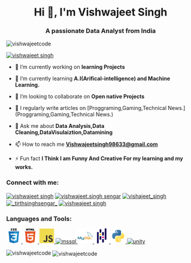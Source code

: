 <h1 align="center">Hi 👋, I'm Vishwajeet Singh</h1>
<h3 align="center">A passionate Data Analyst from India</h3>

<p align="left"> <img src="https://komarev.com/ghpvc/?username=vishwajeetcode&label=Profile%20views&color=0e75b6&style=flat" alt="vishwajeetcode" /> </p>

<p align="left"> <a href="https://twitter.com/vishwajeet singh" target="blank"><img src="https://img.shields.io/twitter/follow/vishwajeet singh?logo=twitter&style=for-the-badge" alt="vishwajeet singh" /></a> </p>

- 🔭 I’m currently working on **learning Projects**

- 🌱 I’m currently learning **A.I(Arifical-intelligence) and Machine Learning.**

- 👯 I’m looking to collaborate on **Open native Projects**

- 📝 I regularly write articles on [Proggraming,Gaming,Technical News.](Proggraming,Gaming,Technical News.)

- 💬 Ask me about **Data Analysis,Data Cleaning,DataVisulaiztion,Datamining**

- 📫 How to reach me **Vishwajeetsingh98633@gmail.com**

- ⚡ Fun fact **I Think I am Funny And Creative For my learning and my works.**

<h3 align="left">Connect with me:</h3>
<p align="left">
<a href="https://twitter.com/vishwajeet singh" target="blank"><img align="center" src="https://raw.githubusercontent.com/rahuldkjain/github-profile-readme-generator/master/src/images/icons/Social/twitter.svg" alt="vishwajeet singh" height="30" width="40" /></a>
<a href="https://linkedin.com/in/vishwajeet.singh sengar" target="blank"><img align="center" src="https://raw.githubusercontent.com/rahuldkjain/github-profile-readme-generator/master/src/images/icons/Social/linked-in-alt.svg" alt="vishwajeet.singh sengar" height="30" width="40" /></a>
<a href="https://kaggle.com/vishajeet_singh" target="blank"><img align="center" src="https://raw.githubusercontent.com/rahuldkjain/github-profile-readme-generator/master/src/images/icons/Social/kaggle.svg" alt="vishajeet_singh" height="30" width="40" /></a>
<a href="https://instagram.com/_tirthsinghsengar_" target="blank"><img align="center" src="https://raw.githubusercontent.com/rahuldkjain/github-profile-readme-generator/master/src/images/icons/Social/instagram.svg" alt="_tirthsinghsengar_" height="30" width="40" /></a>
<a href="https://www.hackerrank.com/vishwajeet singh" target="blank"><img align="center" src="https://raw.githubusercontent.com/rahuldkjain/github-profile-readme-generator/master/src/images/icons/Social/hackerrank.svg" alt="vishwajeet singh" height="30" width="40" /></a>
</p>

<h3 align="left">Languages and Tools:</h3>
<p align="left"> <a href="https://www.w3schools.com/css/" target="_blank" rel="noreferrer"> <img src="https://raw.githubusercontent.com/devicons/devicon/master/icons/css3/css3-original-wordmark.svg" alt="css3" width="40" height="40"/> </a> <a href="https://www.w3.org/html/" target="_blank" rel="noreferrer"> <img src="https://raw.githubusercontent.com/devicons/devicon/master/icons/html5/html5-original-wordmark.svg" alt="html5" width="40" height="40"/> </a> <a href="https://developer.mozilla.org/en-US/docs/Web/JavaScript" target="_blank" rel="noreferrer"> <img src="https://raw.githubusercontent.com/devicons/devicon/master/icons/javascript/javascript-original.svg" alt="javascript" width="40" height="40"/> </a> <a href="https://www.microsoft.com/en-us/sql-server" target="_blank" rel="noreferrer"> <img src="https://www.svgrepo.com/show/303229/microsoft-sql-server-logo.svg" alt="mssql" width="40" height="40"/> </a> <a href="https://www.mysql.com/" target="_blank" rel="noreferrer"> <img src="https://raw.githubusercontent.com/devicons/devicon/master/icons/mysql/mysql-original-wordmark.svg" alt="mysql" width="40" height="40"/> </a> <a href="https://pandas.pydata.org/" target="_blank" rel="noreferrer"> <img src="https://raw.githubusercontent.com/devicons/devicon/2ae2a900d2f041da66e950e4d48052658d850630/icons/pandas/pandas-original.svg" alt="pandas" width="40" height="40"/> </a> <a href="https://www.python.org" target="_blank" rel="noreferrer"> <img src="https://raw.githubusercontent.com/devicons/devicon/master/icons/python/python-original.svg" alt="python" width="40" height="40"/> </a> <a href="https://unity.com/" target="_blank" rel="noreferrer"> <img src="https://www.vectorlogo.zone/logos/unity3d/unity3d-icon.svg" alt="unity" width="40" height="40"/> </a> </p>

<p><img align="left" src="https://github-readme-stats.vercel.app/api/top-langs?username=vishwajeetcode&show_icons=true&locale=en&layout=compact" alt="vishwajeetcode" /></p>

<p>&nbsp;<img align="center" src="https://github-readme-stats.vercel.app/api?username=vishwajeetcode&show_icons=true&locale=en" alt="vishwajeetcode" /></p>

